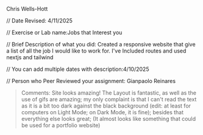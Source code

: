 Chris Wells-Hott

 // Date Revised: 4/11/2025 

 // Exercise or Lab name:Jobs that Interest you

 // Brief Description of what you did: Created a responsive website that give a list of all the job I would like to work for. I've Included routes and used nextjs and tailwind

 // You can add multiple dates with description:4/10/2025

// Person who Peer Reviewed your assignment: Gianpaolo Reinares
> Comments: Site looks amazing! The Layout is fantastic, as well as the use of gifs are amazing; my only complaint is that I can't read the text as it is a bit too dark against the black background (edit: at least for computers on Light Mode; on Dark Mode, it is fine); besides that everything else looks great; (It almost looks like something that could be used for a portfolio website)